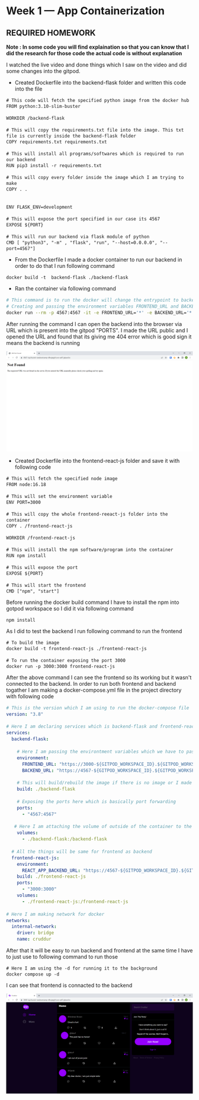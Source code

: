# Week 1 — App Containerization

## REQUIRED HOMEWORK 

**Note : In some code you will find explaination so that you can know that I did the research for those code the actual code is without explanation** 

I watched the live video and done things which I saw on the video and did some changes into the gitpod.

* Created Dockerfile into the backend-flask folder and written this code into the file


```
# This code will fetch the specified python image from the docker hub
FROM python:3.10-slim-buster

WORKDIR /backend-flask

# This will copy the requirements.txt file into the image. This txt file is currently inside the backend-flask folder
COPY requirements.txt requirements.txt

# This will install all programs/softwares which is required to run our backend 
RUN pip3 install -r requirements.txt

# This will copy every folder inside the image which I am trying to make
COPY . .


ENV FLASK_ENV=development

# This will expose the port specified in our case its 4567
EXPOSE ${PORT}

# This will run our backend via flask module of python
CMD [ "python3", "-m" , "flask", "run", "--host=0.0.0.0", "--port=4567"]
```
* From the Dockerfile I made a docker container to run our backend in order to do that I run following command
```docker
docker build -t  backend-flask ./backend-flask
```
* Ran the container via following command

```sh
# This command is to run the docker will change the entrypoint to backend-flask via -it, remove the image after completing test/whene I exit via --rm, 
# Creating and passing the environment variables FRONTEND_URL and BACKEND_URL via -e , exposing the port 4567 from the inside to outside (Basically its port forwarding) running the container backend-flask at the end I can run the same command with -d to run it in background but I will not do it right now
docker run --rm -p 4567:4567 -it -e FRONTEND_URL='*' -e BACKEND_URL='*' backend-flask
```

After running the command I can open the backend into the browser via URL which is present into the gitpod "PORTS". I made the URL public and I opened the URL and found that its giving me 404 error which is good sign it means the backend is running

![BACKEND IS RUNNING](assets/backend-test.png)

* Created Dockerfile into the frontend-react-js folder and save it with following code

```docker
# This will fetch the specified node image
FROM node:16.18

# This will set the environment variable 
ENV PORT=3000

# This will copy the whole frontend-reeact-js folder into the container 
COPY . /frontend-react-js

WORKDIR /frontend-react-js

# This will install the npm software/program into the container
RUN npm install

# This will expose the port
EXPOSE ${PORT}

# This will start the frontend
CMD ["npm", "start"]
```

Before running the docker build command I have to install the npm into gotpod workspace so I did it via following command

```
npm install
```
As I did to test the backend I run following command to run the frontend 

```
# To build the image
docker build -t frontend-react-js ./frontend-react-js

# To run the container exposing the port 3000
docker run -p 3000:3000 frontend-react-js
```
After the above command I can see the frontend so its working but it wasn't connected to the backend. In order to run both frontend and backend togather I am making a docker-compose.yml file in the project directory with following code

```yml
# This is the version which I am using to run the docker-compose file 
version: "3.8"

# Here I am declaring services which is backend-flask and frontend-react-js
services:
  backend-flask:
  
    # Here I am passing the environtment variables which we have to pass to use this image 
    environment:
      FRONTEND_URL: "https://3000-${GITPOD_WORKSPACE_ID}.${GITPOD_WORKSPACE_CLUSTER_HOST}"
      BACKEND_URL: "https://4567-${GITPOD_WORKSPACE_ID}.${GITPOD_WORKSPACE_CLUSTER_HOST}"
    
    # This will build/rebuild the image if there is no image or I made some changes into the code
    build: ./backend-flask
    
    # Exposing the ports here which is basically port forwarding
    ports:
      - "4567:4567"
   
   # Here I am attaching the volume of outside of the container to the inside of container its basically used for persistent data    
    volumes:
      - ./backend-flask:/backend-flask

  # All the things will be same for frontend as backend 
  frontend-react-js:
    environment:
      REACT_APP_BACKEND_URL: "https://4567-${GITPOD_WORKSPACE_ID}.${GITPOD_WORKSPACE_CLUSTER_HOST}"
    build: ./frontend-react-js
    ports:
      - "3000:3000"
    volumes:
      - ./frontend-react-js:/frontend-react-js

# Here I am making network for docker
networks: 
  internal-network:
    driver: bridge
    name: cruddur
```

After that it will be easy to run backend and frontend at the same time I have to just use to following command to run those

```
# Here I am using the -d for running it to the background
docker compose up -d
```
I can see that frontend is connacted to the backend

![FRONTEND IS CONNACTED TO THE BACKEND](assets/frontend-test.png)
